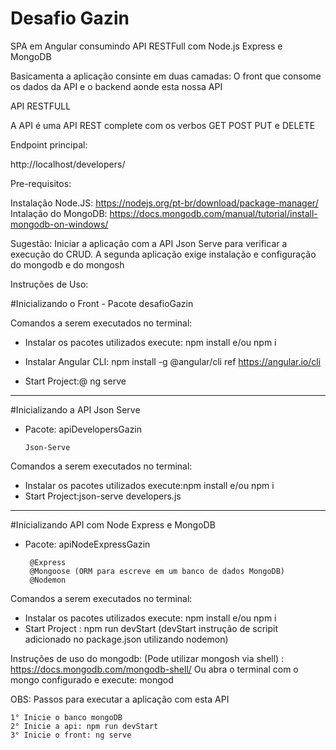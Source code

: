 # Desafio Gazin
SPA em Angular consumindo API RESTFull com Node.js Express e MongoDB

Basicamenta a aplicação consinte em duas camadas: O front que consome os dados da API e o backend aonde esta nossa API

API RESTFULL

A API é uma API REST complete com os verbos GET POST PUT e DELETE

Endpoint principal:

http://localhost/developers/


Pre-requisitos:

Instalação Node.JS: https://nodejs.org/pt-br/download/package-manager/
Intalação do MongoDB: https://docs.mongodb.com/manual/tutorial/install-mongodb-on-windows/

Sugestão: Iniciar a aplicação com a API Json Serve para verificar a execução do CRUD. A segunda aplicação exige instalação e configuração do mongodb e do mongosh

Instruções de Uso:

#Inicializando o Front - Pacote desafioGazin

Comandos a serem executados no terminal:

 - Instalar os pacotes utilizados execute: npm install e/ou npm i
  
 - Instalar Angular CLI: npm install -g @angular/cli     ref https://angular.io/cli
 - Start Project:@ ng serve
 
 *******************************************************************
 
 #Inicializando a API Json Serve
  
  - Pacote: apiDevelopersGazin
        
        Json-Serve

Comandos a serem executados no terminal:

 - Instalar os pacotes utilizados execute:npm install e/ou npm i
 - Start Project:json-serve developers.js
 
********************************************************************

#Inicializando API com Node Express e MongoDB
 
 - Pacote: apiNodeExpressGazin
 
        @Express
        @Mongoose (ORM para escreve em um banco de dados MongoDB)
        @Nodemon

Comandos a serem executados no terminal:

- Instalar os pacotes utilizados execute: npm install e/ou npm i
- Start Project : npm run devStart (devStart instrução de scripit adicionado no package.json utilizando nodemon) 


Instruções de uso do mongodb: (Pode utilizar mongosh via shell) : https://docs.mongodb.com/mongodb-shell/ 
Ou abra o terminal com o mongo configurado e execute: mongod 

 OBS: Passos para executar a aplicação com esta API
 
    1° Inicie o banco mongoDB
    2° Inicie a api: npm run devStart
    3° Inicie o front: ng serve

